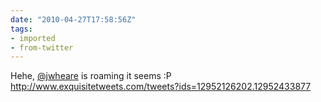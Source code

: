 ```yaml
---
date: "2010-04-27T17:58:56Z"
tags:
- imported
- from-twitter
---
```

Hehe, [@jwheare](/twitter/#/jwheare) is roaming it seems :P http://www.exquisitetweets.com/tweets?ids=12952126202.12952433877
